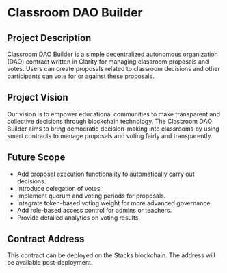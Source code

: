 # Classroom DAO Builder

## Project Description
Classroom DAO Builder is a simple decentralized autonomous organization (DAO) contract written in Clarity for managing classroom proposals and votes. Users can create proposals related to classroom decisions and other participants can vote for or against these proposals.

## Project Vision
Our vision is to empower educational communities to make transparent and collective decisions through blockchain technology. The Classroom DAO Builder aims to bring democratic decision-making into classrooms by using smart contracts to manage proposals and voting fairly and transparently.

## Future Scope
- Add proposal execution functionality to automatically carry out decisions.
- Introduce delegation of votes.
- Implement quorum and voting periods for proposals.
- Integrate token-based voting weight for more advanced governance.
- Add role-based access control for admins or teachers.
- Provide detailed analytics on voting results.

## Contract Address
This contract can be deployed on the Stacks blockchain. The address will be available post-deployment.

